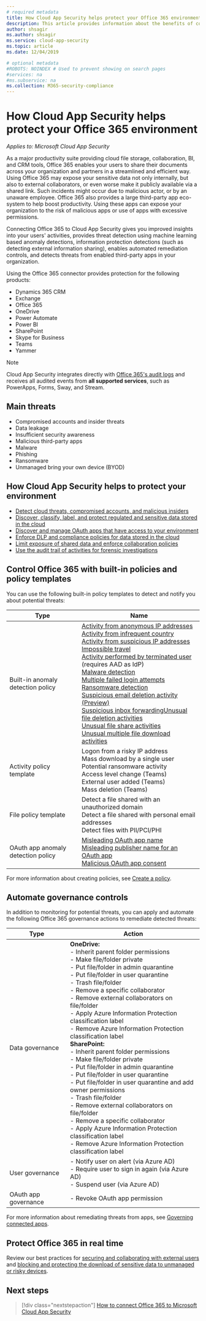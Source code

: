 ```yaml
---
# required metadata
title: How Cloud App Security helps protect your Office 365 environment
description: This article provides information about the benefits of connecting your Office 365 app to Cloud App Security using the API connector for visibility and control over use.
author: shsagir
ms.author: shsagir
ms.service: cloud-app-security
ms.topic: article
ms.date: 12/04/2019

# optional metadata
#ROBOTS: NOINDEX # Used to prevent showing on search pages
#services: na
#ms.subservice: na
ms.collection: M365-security-compliance
---
```


# How Cloud App Security helps protect your Office 365 environment

*Applies to: Microsoft Cloud App Security*

As a major productivity suite providing cloud file storage, collaboration, BI, and CRM tools, Office 365 enables your users to share their documents across your organization and partners in a streamlined and efficient way. Using Office 365 may expose your sensitive data not only internally, but also to external collaborators, or even worse make it publicly available via a shared link. Such incidents might occur due to malicious actor, or by an unaware employee. Office 365 also provides a large third-party app eco-system to help boost productivity. Using these apps can expose your organization to the risk of malicious apps or use of apps with excessive permissions.

Connecting Office 365 to Cloud App Security gives you improved insights into your users' activities, provides threat detection using machine learning based anomaly detections, information protection detections (such as detecting external information sharing), enables automated remediation controls, and detects threats from enabled third-party apps in your organization.

Using the Office 365 connector provides protection for the following products:

- Dynamics 365 CRM
- Exchange
- Office 365
- OneDrive
- Power Automate
- Power BI
- SharePoint
- Skype for Business
- Teams
- Yammer

> [!NOTE]
> Cloud App Security integrates directly with [Office 365's audit logs](/microsoft-365/compliance/detailed-properties-in-the-office-365-audit-log?view=o365-worldwide) and receives all audited events from **all supported services**, such as PowerApps, Forms, Sway, and Stream.

## Main threats

- Compromised accounts and insider threats
- Data leakage
- Insufficient security awareness
- Malicious third-party apps
- Malware
- Phishing
- Ransomware
- Unmanaged bring your own device (BYOD)

## How Cloud App Security helps to protect your environment

- [Detect cloud threats, compromised accounts, and malicious insiders](best-practices.md#detect-cloud-threats-compromised-accounts-malicious-insiders-and-ransomware)
- [Discover, classify, label, and protect regulated and sensitive data stored in the cloud](best-practices.md#discover-classify-label-and-protect-regulated-and-sensitive-data-stored-in-the-cloud)
- [Discover and manage OAuth apps that have access to your environment](manage-app-permissions.md)
- [Enforce DLP and compliance policies for data stored in the cloud](best-practices.md#enforce-dlp-and-compliance-policies-for-data-stored-in-the-cloud)
- [Limit exposure of shared data and enforce collaboration policies](best-practices.md#limit-exposure-of-shared-data-and-enforce-collaboration-policies)
- [Use the audit trail of activities for forensic investigations](best-practices.md#use-the-audit-trail-of-activities-for-forensic-investigations)

## Control Office 365 with built-in policies and policy templates

You can use the following built-in policy templates to detect and notify you about potential threats:

| Type | Name |
| ---- | ---- |
| Built-in anomaly detection policy | [Activity from anonymous IP addresses](anomaly-detection-policy.md#activity-from-anonymous-ip-addresses)<br />[Activity from infrequent country](anomaly-detection-policy.md#activity-from-infrequent-country)<br />[Activity from suspicious IP addresses](anomaly-detection-policy.md#activity-from-suspicious-ip-addresses)<br />[Impossible travel](anomaly-detection-policy.md#impossible-travel)<br />[Activity performed by terminated user](anomaly-detection-policy.md#activity-performed-by-terminated-user) (requires AAD as IdP)<br />[Malware detection](anomaly-detection-policy.md#malware-detection)<br />[Multiple failed login attempts](anomaly-detection-policy.md#multiple-failed-login-attempts)<br />[Ransomware detection](anomaly-detection-policy.md#ransomware-activity)<br />[Suspicious email deletion activity (Preview)](anomaly-detection-policy.md#suspicious-email-deletion-activity-preview)<br />[Suspicious inbox forwarding](anomaly-detection-policy.md#suspicious-inbox-forwarding)[Unusual file deletion activities](anomaly-detection-policy.md#unusual-activities-by-user)<br />[Unusual file share activities](anomaly-detection-policy.md#unusual-activities-by-user)<br />[Unusual multiple file download activities](anomaly-detection-policy.md#unusual-activities-by-user) |
| Activity policy template | Logon from a risky IP address<br />Mass download by a single user<br />Potential ransomware activity<br />Access level change (Teams)<br />External user added (Teams)<br />Mass deletion (Teams) |
| File policy template | Detect a file shared with an unauthorized domain<br />Detect a file shared with personal email addresses<br />Detect files with PII/PCI/PHI |
| OAuth app anomaly detection policy | [Misleading OAuth app name](app-permission-policy.md#oauth-app-anomaly-detection-policies)<br />[Misleading publisher name for an OAuth app](app-permission-policy.md#oauth-app-anomaly-detection-policies)<br />[Malicious OAuth app consent](app-permission-policy.md#oauth-app-anomaly-detection-policies) |

For more information about creating policies, see [Create a policy](control-cloud-apps-with-policies.md#create-a-policy).

## Automate governance controls

In addition to monitoring for potential threats, you can apply and automate the following Office 365 governance actions to remediate detected threats:

| Type | Action |
| ---- | ---- |
| Data governance | **OneDrive:**<br /> - Inherit parent folder permissions<br /> - Make file/folder private<br /> - Put file/folder in admin quarantine<br /> - Put file/folder in user quarantine<br /> - Trash file/folder<br /> - Remove a specific collaborator<br /> - Remove external collaborators on file/folder<br /> - Apply Azure Information Protection classification label<br /> - Remove Azure Information Protection classification label<br /> **SharePoint:**<br /> - Inherit parent folder permissions<br /> - Make file/folder private<br /> - Put file/folder in admin quarantine<br /> - Put file/folder in user quarantine<br /> - Put file/folder in user quarantine and add owner permissions<br /> - Trash file/folder<br /> - Remove external collaborators on file/folder<br /> - Remove a specific collaborator<br /> - Apply Azure Information Protection classification label<br /> - Remove Azure Information Protection classification label |
| User governance | - Notify user on alert (via Azure AD)<br /> - Require user to sign in again (via Azure AD)<br /> - Suspend user (via Azure AD) |
| OAuth app governance | - Revoke OAuth app permission |

For more information about remediating threats from apps, see [Governing connected apps](governance-actions.md).

## Protect Office 365 in real time

Review our best practices for [securing and collaborating with external users](best-practices.md#secure-collaboration-with-external-users-by-enforcing-real-time-session-controls) and [blocking and protecting the download of sensitive data to unmanaged or risky devices](best-practices.md#block-and-protect-download-of-sensitive-data-to-unmanaged-or-risky-devices).

## Next steps

> [!div class="nextstepaction"]
> [How to connect Office 365 to Microsoft Cloud App Security](connect-office-365-to-microsoft-cloud-app-security.md)